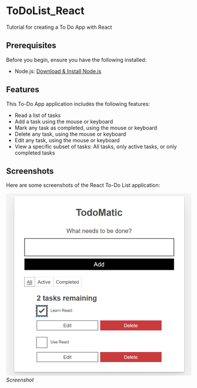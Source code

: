 # ToDoList_React

Tutorial for creating a To Do App with React

## Prerequisites

Before you begin, ensure you have the following installed:

- Node.js: [Download & Install Node.js](https://nodejs.org/)

## Features

This To-Do App application includes the following features:

- Read a list of tasks
- Add a task using the mouse or keyboard
- Mark any task as completed, using the mouse or keyboard
- Delete any task, using the mouse or keyboard
- Edit any task, using the mouse or keyboard
- View a specific subset of tasks: All tasks, only active tasks, or only completed tasks

## Screenshots

Here are some screenshots of the React To-Do List application:

![Screenshot 1](todolist/src/img/screenshot.PNG)
*Screenshot*

